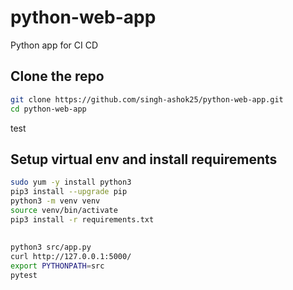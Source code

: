 # python-web-app
Python app for CI CD

## Clone the repo 
```sh
git clone https://github.com/singh-ashok25/python-web-app.git
cd python-web-app
```
test

## Setup virtual env and install requirements
```sh
sudo yum -y install python3
pip3 install --upgrade pip
python3 -m venv venv
source venv/bin/activate
pip3 install -r requirements.txt
```

## 
```sh
python3 src/app.py 
curl http://127.0.0.1:5000/ 
export PYTHONPATH=src
pytest
```

